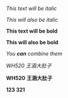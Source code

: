 

*This text will be italic*

_This will also be italic_

**This text will be bold**

__This will also be bold__

_You **can** combine them_


_WH520_
_王涵大肚子_

__WH520__
__王涵大肚子__

**123 321**
